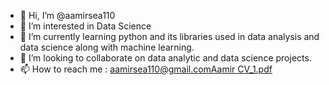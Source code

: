 - 👋 Hi, I’m @aamirsea110
- 👀 I’m interested in Data Science
- 🌱 I’m currently learning python and its libraries used in data analysis and data science along with machine learning.
- 💞️ I’m looking to collaborate on data analytic and data science projects.
- 📫 How to reach me : aamirsea110@gmail.com[Aamir CV_1.pdf](https://github.com/aamirsea110/aamirsea110/files/9994570/Aamir.CV_1.pdf)


<!---
aamirsea110/aamirsea110 is a ✨ special ✨ repository because its `README.md` (this file) appears on your GitHub profile.
You can click the Preview link to take a look at your changes.
--->
